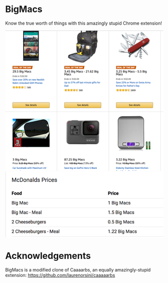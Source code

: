 BigMacs
=============

Know the true worth of things with this amazingly stupid Chrome extension!

<img src="images/bigmacs2.png" />
<img src="images/bigmacs1.png" />

Acknowledgements
=============

BigMacs is a modified clone of Caaaarbs, an equally amazingly-stupid extension: https://github.com/laurenorsini/caaaaarbs 

